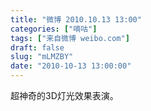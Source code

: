 ```yaml
---
title: "微博 2010.10.13 13:00"
categories: ["嘀咕"]
tags: ["来自微博 weibo.com"]
draft: false
slug: "mLMZBY"
date: "2010-10-13 13:00:00"
---
```


<p>超神奇的3D灯光效果表演。 ​​​​</p>
